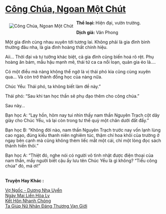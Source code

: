 <a href="https://utruyen.com/cong-chua-ngoan-mot-chut/19310/" title="Công Chúa, Ngoan Một Chút"><h1>Công Chúa, Ngoan Một Chút</h1></a><div style="display:table"><img align="right" style="float: left; padding: 10px;" src="https://utruyen.com/images/story/200x260/cong-chua-ngoan-mot-chut.jpg" alt="Công Chúa, Ngoan Một Chút"><strong>Thể loại: </strong>Hiện đại, vườn trường.<p></p><strong>Dịch giả:</strong> Vãn Phong<p></p>Một gia đình cùng nhau xuyên tới tương lai. Không phải là gia đình bình thường đâu nha, là gia đình hoàng thất chính hiệu. <p></p>Aii... Thời đại và tư tưởng khác biệt, cả gia đình cũng biến hoá rõ rệt. Phụ hoàng ăn bám, mẫu hậu mạnh mẽ, thái tử ca ca nổi loạn, quản gia ẻo lả....<p></p>Có một điều mà nàng không thể ngờ là vị thái phó kia cũng cùng xuyên qua... Và còn trở thành đồng học của nàng nữa.<p></p>Chúc Yểu: Thái phó, ta không biết làm đề này.”<p></p>Thái phó: “Sau khi tan học thần sẽ phụ đạo thêm cho công chúa.”<p></p>Sau này…<p></p>Bạn học A: “Lạy hồn, hôm nay tui nhìn thấy nam thần Nguyên Trạch cột dây giày cho Chúc Yểu, vả lại còn trong tư thế quỳ một chân dưới đất đấy.”<p></p>Bạn học B: “Không đời nào, nam thần Nguyên Trạch trước nay vốn lạnh lùng cao ngạo, đúng kiểu thanh niên nghiêm túc, thậm chí hoa khôi của trường ở ngay bên cạnh mà cũng không thèm liếc mắt một cái, chỉ một lòng đọc sách thánh hiền thôi.”<p></p>Bạn học A: “Thiệt đó, nghe nói có người vô tình nhặt được điện thoại của nam thần, mấy người biết cậu ấy lưu tên Chúc Yểu là gì không? “Tiểu công chúa” đó, má ơi!”</div><p><br><b>Truyện Hay Khác :</b></p><a href="https://utruyen.com/vo-ngoc-duong-nha-uyen/18945/" alt="Vợ Ngốc - Dương Nhạ Uyển">Vợ Ngốc - Dương Nhạ Uyển</a><br/><a href="https://github.com/mlquan/truyenhay/tree/master/truyenhay/21780/" alt="Ngày Mai Liền Hòa Ly">Ngày Mai Liền Hòa Ly</a><br/><a href="https://github.com/quanluxury/ngontinhhot/tree/master/truyenhay/18953/" alt="Kết Hôn Nhanh Chóng">Kết Hôn Nhanh Chóng</a><br/><a href="https://github.com/mlquan/truyenhay/tree/master/truyenhay/22282/" alt="Ta Giúp Nữ Nhân Đáng Thương Vạn Giới">Ta Giúp Nữ Nhân Đáng Thương Vạn Giới</a><br/>